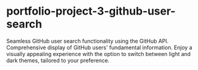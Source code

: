 # portfolio-project-3-github-user-search
Seamless GitHub user search functionality using the GitHub API. Comprehensive display of GitHub users' fundamental information. Enjoy a visually appealing experience with the option to switch between light and dark themes, tailored to your preference.
